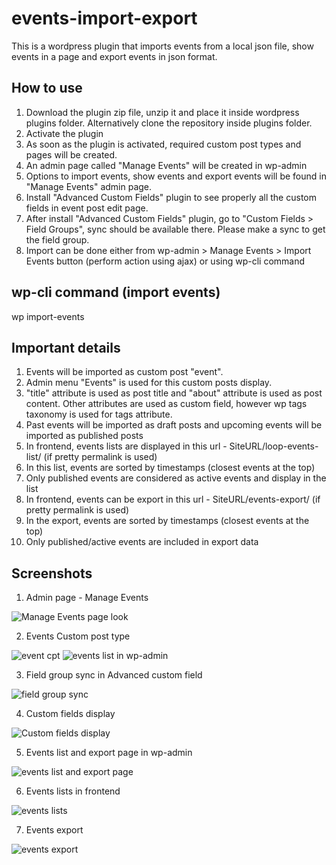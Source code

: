 # events-import-export

This is a wordpress plugin that imports events from a local json file, show events in a page and export events in json format.

## How to use

1. Download the plugin zip file, unzip it and place it inside wordpress plugins folder. Alternatively clone the repository inside plugins folder.
2. Activate the plugin
3. As soon as the plugin is activated, required custom post types and pages will be created.
4. An admin page called "Manage Events" will be created in wp-admin
5. Options to import events, show events and export events will be found in "Manage Events" admin page.
6. Install "Advanced Custom Fields" plugin to see properly all the custom fields in event post edit page.
7. After install "Advanced Custom Fields" plugin, go to "Custom Fields > Field Groups", sync should be available there. Please make a sync to get the field group.
8. Import can be done either from wp-admin > Manage Events > Import Events button (perform action using ajax) or using wp-cli command

## wp-cli command (import events)
wp import-events

## Important details

1. Events will be imported as custom post "event".
2. Admin menu "Events" is used for this custom posts display.
3. "title" attribute is used as post title and "about" attribute is used as post content. Other attributes are used as custom field, however wp tags taxonomy is used for tags attribute. 
4. Past events will be imported as draft posts and upcoming events will be imported as published posts
5. In frontend, events lists are displayed in this url - SiteURL/loop-events-list/ (if pretty permalink is used)
6. In this list, events are sorted by timestamps (closest events at the top)
7. Only published events are considered as active events and display in the list
8. In frontend, events can be export in this url - SiteURL/events-export/ (if pretty permalink is used)
9. In the export, events are sorted by timestamps (closest events at the top)
10. Only published/active events are included in export data

## Screenshots

1. Admin page -  Manage Events

![Manage Events page look](http://i.imgur.com/oaGqMAu.png)

2. Events Custom post type

![event cpt](http://i.imgur.com/0ggfXAL.png)
![events list in wp-admin](http://i.imgur.com/XozrL8b.png)

3. Field group sync in Advanced custom field

![field group sync](https://i.imgur.com/ebwEhZc.jpg)

4. Custom fields display

![Custom fields display](http://i.imgur.com/eQyNQpd.png)

5. Events list and export page in wp-admin

![events list and export page](http://i.imgur.com/TumFujL.png)

6. Events lists in frontend

![events lists](https://i.imgur.com/Cu8LY0f.jpg)

7. Events export

![events export](http://i.imgur.com/UkHWcuk.png)